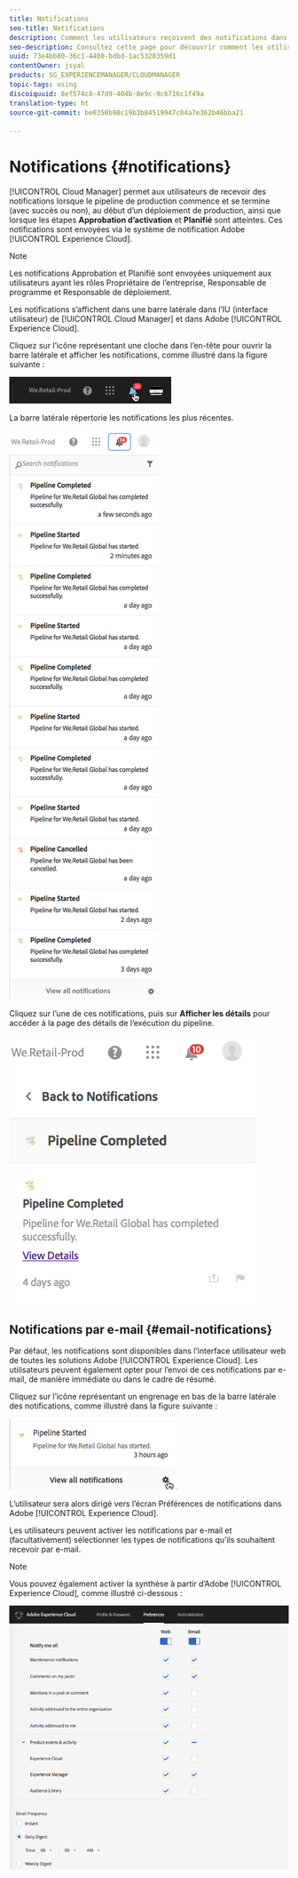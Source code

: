 ```yaml
---
title: Notifications
seo-title: Notifications
description: Comment les utilisateurs reçoivent des notifications dans AEM Cloud Manager
seo-description: Consultez cette page pour découvrir comment les utilisateurs reçoivent des notifications lorsqu’un pipeline démarre et se termine, avec succès ou non, dans AEM Cloud Manager.
uuid: 73e4bb80-36c1-4408-bdbd-1ac5328359d1
contentOwner: jsyal
products: SG_EXPERIENCEMANAGER/CLOUDMANAGER
topic-tags: using
discoiquuid: 8ef574c8-47d9-404b-8e9c-9c6716c1f49a
translation-type: ht
source-git-commit: be0350b98c19b3b84519947c04a7e362b46bba21

---
```



# Notifications {#notifications}

[!UICONTROL Cloud Manager] permet aux utilisateurs de recevoir des notifications lorsque le pipeline de production commence et se termine (avec succès ou non), au début d’un déploiement de production, ainsi que lorsque les étapes **Approbation d’activation** et **Planifié** sont atteintes. Ces notifications sont envoyées via le système de notification Adobe [!UICONTROL Experience Cloud].

>[!NOTE]
>
>Les notifications Approbation et Planifié sont envoyées uniquement aux utilisateurs ayant les rôles Propriétaire de l’entreprise, Responsable de programme et Responsable de déploiement.

Les notifications s’affichent dans une barre latérale dans l’IU (interface utilisateur) de [!UICONTROL Cloud Manager] et dans Adobe [!UICONTROL Experience Cloud].

Cliquez sur l’icône représentant une cloche dans l’en-tête pour ouvrir la barre latérale et afficher les notifications, comme illustré dans la figure suivante :

![](assets/image2018-7-12_11-52-40.png)

La barre latérale répertorie les notifications les plus récentes.

![](assets/screen_shot_2018-07-20at91406pm.png)

Cliquez sur l’une de ces notifications, puis sur **Afficher les détails** pour accéder à la page des détails de l’exécution du pipeline.

![](assets/screen_shot_2018-08-14at43503pm.png)

## Notifications par e-mail {#email-notifications}

Par défaut, les notifications sont disponibles dans l’interface utilisateur web de toutes les solutions Adobe [!UICONTROL Experience Cloud]. Les utilisateurs peuvent également opter pour l’envoi de ces notifications par e-mail, de manière immédiate ou dans le cadre de résumé.

Cliquez sur l’icône représentant un engrenage en bas de la barre latérale des notifications, comme illustré dans la figure suivante :

![](assets/image2018-7-12_12-8-19.png)

L’utilisateur sera alors dirigé vers l’écran Préférences de notifications dans Adobe [!UICONTROL Experience Cloud].

Les utilisateurs peuvent activer les notifications par e-mail et (facultativement) sélectionner les types de notifications qu’ils souhaitent recevoir par e-mail.

>[!NOTE]
>
>Vous pouvez également activer la synthèse à partir d’Adobe [!UICONTROL Experience Cloud], comme illustré ci-dessous :

![](assets/image2018-7-12_12-10-51.png)
